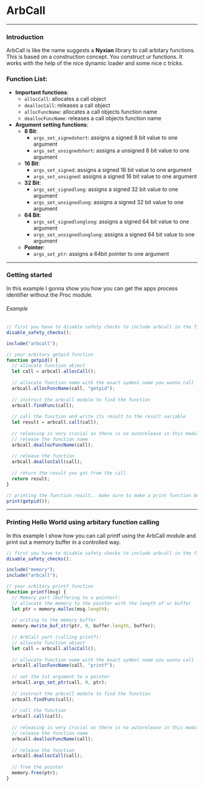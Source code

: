 # ArbCall

***

### Introduction

ArbCall is like the name suggests a **Nyxian** library to call arbitary functions. This is based on a construction concept. You construct ur functions. It works with the help of the nice dynamic loader and some nice c tricks.

### Function List:

- **Important functions**:
  - `allocCall`: allocates a call object
  - `deallocCall`: releases a call object
  - `allocFuncName`: allocates a call objects function name
  - `deallocFuncName`: releases a call objects function name
- **Argument setting functions**:
  - **8 Bit**:
    - `args_set_signedshort`: assigns a signed 8 bit value to one argument
    - `args_set_unsignedshort`: assigns a unsigned 8 bit value to one argument
  - **16 Bit**:
    - `args_set_signed`: assigns a signed 16 bit value to one argument
    - `args_set_unsigned`: assigns a signed 16 bit value to one argument
  - **32 Bit**:
    - `args_set_signedlong`: assigns a signed 32 bit value to one argument
    - `args_set_unsignedlong`: assigns a signed 32 bit value to one argument
  - **64 Bit**:
    - `args_set_signedlonglong`: assigns a signed 64 bit value to one argument
    - `args_set_unsignedlonglong`: assigns a signed 64 bit value to one argument
  - **Pointer**:
    - `args_set_ptr`: assigns a 64bit pointer to one argument

***

### Getting started

In this example I gonna show you how you can get the apps process identifier without the Proc module.

###### Example

```js
// first you have to disable safety checks to include arbcall in the first place
disable_safety_checks();

include("arbcall");

// your arbitary getpid function
function getpid() {
  // allocate function object
  let call = arbcall.allocCall();
  
  // allocate function name with the exact symbol name you wanna call
  arbcall.allocFuncName(call, "getpid");
  
  // instruct the arbcall module to find the function
  arbcall.findFunc(call);
  
  // call the function and write its result to the result variable
  let result = arbcall.call(call);
  
  // releasing is very crucial as there is no autorelease in this module for now
  // release the function name
  arbcall.deallocFuncName(call);
  
  // release the function
  arbcall.deallocCall(call);
  
  // return the result you got from the call
  return result;
}

// printing the function result.. make sure to make a print function before hand
print(getpid());
```

***

### Printing Hello World using arbitary function calling

In this example I show how you can call printf using the ArbCall module and print out a memory buffer in a controlled way.

```js
// first you have to disable safety checks to include arbcall in the first place
disable_safety_checks();

include("memory");
include("arbcall");

// your arbitary printf function
function printf(msg) {
  // Memory part (buffering to a pointer):
  // allocate the memory to the pointer with the length of ur buffer
  let ptr = memory.malloc(msg.length);
  
  // writing to the memory buffer
  memory.mwrite_buf_str(ptr, 0, buffer.length, buffer);
  
  // ArbCall part (calling printf):
  // allocate function object
  let call = arbcall.allocCall();
  
  // allocate function name with the exact symbol name you wanna call
  arbcall.allocFuncName(call, "printf");
  
  // set the 1st argument to a pointer
  arbcall.args_set_ptr(call, 0, ptr);
  
  // instruct the arbcall module to find the function
  arbcall.findFunc(call);
  
  // call the function
  arbcall.call(call);
  
  // releasing is very crucial as there is no autorelease in this module for now
  // release the function name
  arbcall.deallocFuncName(call);
  
  // release the function
  arbcall.deallocCall(call);
  
  // free the pointer
  memory.free(ptr);
}
```

